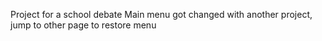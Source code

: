 Project for a school debate
Main menu got changed with another project, jump to other page to restore menu
